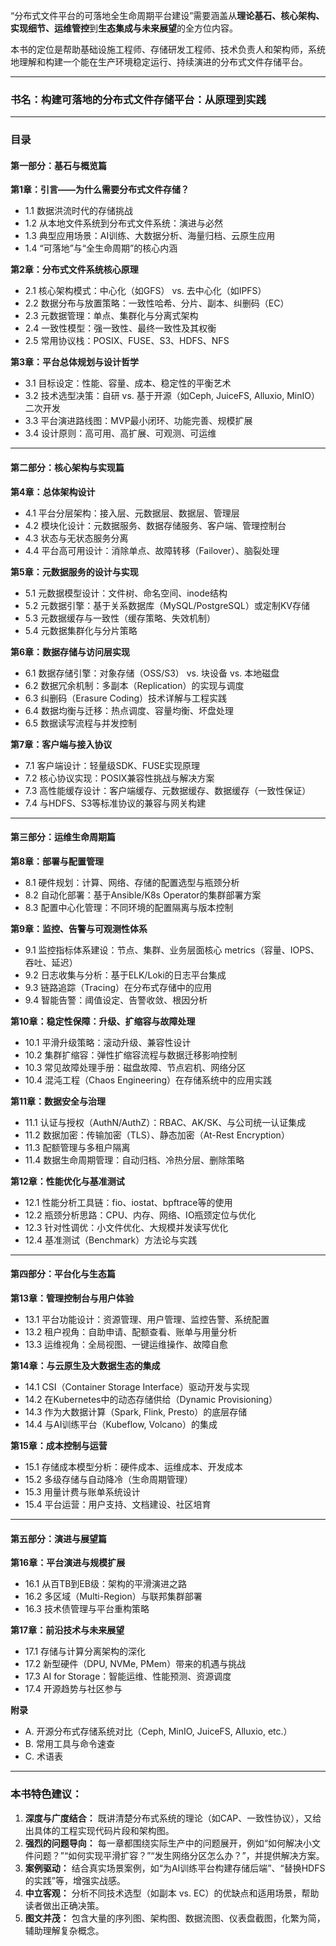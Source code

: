 “分布式文件平台的可落地全生命周期平台建设”需要涵盖从**理论基石、核心架构、实现细节、运维管控**到**生态集成与未来展望**的全方位内容。

本书的定位是帮助基础设施工程师、存储研发工程师、技术负责人和架构师，系统地理解和构建一个能在生产环境稳定运行、持续演进的分布式文件存储平台。

---

### **书名：构建可落地的分布式文件存储平台：从原理到实践**

---

### **目录**

#### **第一部分：基石与概览篇**

**第1章：引言——为什么需要分布式文件存储？**
*   1.1 数据洪流时代的存储挑战
*   1.2 从本地文件系统到分布式文件系统：演进与必然
*   1.3 典型应用场景：AI训练、大数据分析、海量归档、云原生应用
*   1.4 “可落地”与“全生命周期”的核心内涵

**第2章：分布式文件系统核心原理**
*   2.1 核心架构模式：中心化（如GFS） vs. 去中心化（如IPFS）
*   2.2 数据分布与放置策略：一致性哈希、分片、副本、纠删码（EC）
*   2.3 元数据管理：单点、集群化与分离式架构
*   2.4 一致性模型：强一致性、最终一致性及其权衡
*   2.5 常用协议栈：POSIX、FUSE、S3、HDFS、NFS

**第3章：平台总体规划与设计哲学**
*   3.1 目标设定：性能、容量、成本、稳定性的平衡艺术
*   3.2 技术选型决策：自研 vs. 基于开源（如Ceph, JuiceFS, Alluxio, MinIO）二次开发
*   3.3 平台演进路线图：MVP最小闭环、功能完善、规模扩展
*   3.4 设计原则：高可用、高扩展、可观测、可运维

---

#### **第二部分：核心架构与实现篇**

**第4章：总体架构设计**
*   4.1 平台分层架构：接入层、元数据层、数据层、管理层
*   4.2 模块化设计：元数据服务、数据存储服务、客户端、管理控制台
*   4.3 状态与无状态服务分离
*   4.4 平台高可用设计：消除单点、故障转移（Failover）、脑裂处理

**第5章：元数据服务的设计与实现**
*   5.1 元数据模型设计：文件树、命名空间、inode结构
*   5.2 元数据引擎：基于关系数据库（MySQL/PostgreSQL）或定制KV存储
*   5.3 元数据缓存与一致性（缓存策略、失效机制）
*   5.4 元数据集群化与分片策略

**第6章：数据存储与访问层实现**
*   6.1 数据存储引擎：对象存储（OSS/S3） vs. 块设备 vs. 本地磁盘
*   6.2 数据冗余机制：多副本（Replication）的实现与调度
*   6.3 纠删码（Erasure Coding）技术详解与工程实践
*   6.4 数据均衡与迁移：热点调度、容量均衡、坏盘处理
*   6.5 数据读写流程与并发控制

**第7章：客户端与接入协议**
*   7.1 客户端设计：轻量级SDK、FUSE实现原理
*   7.2 核心协议实现：POSIX兼容性挑战与解决方案
*   7.3 高性能缓存设计：客户端缓存、元数据缓存、数据缓存（一致性保证）
*   7.4 与HDFS、S3等标准协议的兼容与网关构建

---

#### **第三部分：运维生命周期篇**

**第8章：部署与配置管理**
*   8.1 硬件规划：计算、网络、存储的配置选型与瓶颈分析
*   8.2 自动化部署：基于Ansible/K8s Operator的集群部署方案
*   8.3 配置中心化管理：不同环境的配置隔离与版本控制

**第9章：监控、告警与可观测性体系**
*   9.1 监控指标体系建设：节点、集群、业务层面核心 metrics（容量、IOPS、吞吐、延迟）
*   9.2 日志收集与分析：基于ELK/Loki的日志平台集成
*   9.3 链路追踪（Tracing）在分布式存储中的应用
*   9.4 智能告警：阈值设定、告警收敛、根因分析

**第10章：稳定性保障：升级、扩缩容与故障处理**
*   10.1 平滑升级策略：滚动升级、兼容性设计
*   10.2 集群扩缩容：弹性扩缩容流程与数据迁移影响控制
*   10.3 常见故障处理手册：磁盘故障、节点宕机、网络分区
*   10.4 混沌工程（Chaos Engineering）在存储系统中的应用实践

**第11章：数据安全与治理**
*   11.1 认证与授权（AuthN/AuthZ）：RBAC、AK/SK、与公司统一认证集成
*   11.2 数据加密：传输加密（TLS）、静态加密（At-Rest Encryption）
*   11.3 配额管理与多租户隔离
*   11.4 数据生命周期管理：自动归档、冷热分层、删除策略

**第12章：性能优化与基准测试**
*   12.1 性能分析工具链：fio、iostat、bpftrace等的使用
*   12.2 瓶颈分析思路：CPU、内存、网络、IO瓶颈定位与优化
*   12.3 针对性调优：小文件优化、大规模并发读写优化
*   12.4 基准测试（Benchmark）方法论与实践

---

#### **第四部分：平台化与生态篇**

**第13章：管理控制台与用户体验**
*   13.1 平台功能设计：资源管理、用户管理、监控告警、系统配置
*   13.2 租户视角：自助申请、配额查看、账单与用量分析
*   13.3 运维视角：全局视图、一键运维操作、故障自愈

**第14章：与云原生及大数据生态的集成**
*   14.1 CSI（Container Storage Interface）驱动开发与实现
*   14.2 在Kubernetes中的动态存储供给（Dynamic Provisioning）
*   14.3 作为大数据计算（Spark, Flink, Presto）的底层存储
*   14.4 与AI训练平台（Kubeflow, Volcano）的集成

**第15章：成本控制与运营**
*   15.1 存储成本模型分析：硬件成本、运维成本、开发成本
*   15.2 多级存储与自动降冷（生命周期管理）
*   15.3 用量计费与账单系统设计
*   15.4 平台运营：用户支持、文档建设、社区培育

---

#### **第五部分：演进与展望篇**

**第16章：平台演进与规模扩展**
*   16.1 从百TB到EB级：架构的平滑演进之路
*   16.2 多区域（Multi-Region）与联邦集群部署
*   16.3 技术债管理与平台重构策略

**第17章：前沿技术与未来展望**
*   17.1 存储与计算分离架构的深化
*   17.2 新型硬件（DPU, NVMe, PMem）带来的机遇与挑战
*   17.3 AI for Storage：智能运维、性能预测、资源调度
*   17.4 开源趋势与社区参与

**附录**
*   A. 开源分布式存储系统对比（Ceph, MinIO, JuiceFS, Alluxio, etc.）
*   B. 常用工具与命令速查
*   C. 术语表

---

### **本书特色建议：**

1.  **深度与广度结合：** 既讲清楚分布式系统的理论（如CAP、一致性协议），又给出具体的工程实现代码片段和架构图。
2.  **强烈的问题导向：** 每一章都围绕实际生产中的问题展开，例如“如何解决小文件问题？”“如何实现平滑扩容？”“发生网络分区怎么办？”，并提供解决方案。
3.  **案例驱动：** 结合真实场景案例，如“为AI训练平台构建存储后端”、“替换HDFS的实践”等，增强实战感。
4.  **中立客观：** 分析不同技术选型（如副本 vs. EC）的优缺点和适用场景，帮助读者做出正确决策。
5.  **图文并茂：** 包含大量的序列图、架构图、数据流图、仪表盘截图，化繁为简，辅助理解复杂概念。
